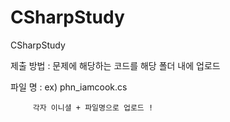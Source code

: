 # CSharpStudy
CSharpStudy

제출 방법 : 문제에 해당하는 코드를 해당 폴더 내에 업로드

파일 명 : ex) phn_iamcook.cs

         각자 이니셜 + 파일명으로 업로드 !
